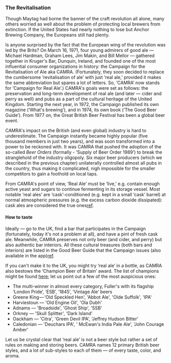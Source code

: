 ### The Revitalisation

Though Maytag had borne the banner of the craft revolution all alone, many others  worried as well about the problem of protecting local brewers from extinction. If the United States had nearly nothing to lose but Anchor Brewing Company, the Europeans still had plenty.

Is anyone surprised by the fact that the European wing of the revolution was led by the Brits? On March 16, 1971, four young admirers of good ale — Michael Hardman, Graham Lees, Jim Makin, and Bill Mellor — gathered together in Kruger's Bar, Dunquin, Ireland, and founded one of the most influential consumer organizations in history: the Campaign for the Revitalisation of Ale aka CAMRA. (Fortunately, they soon decided to replace the cumbersome ‘revitalisation of ale’ with just ‘real ale,’ provided it makes the same abbreviation but spares a lot of letters. So, ‘CAMRA’ now stands for ‘Campaign for Real Ale’.) CAMRA's goals were set as follows: the preservation and long-term development of real ale (and later — cider and perry as well) and pubs as a part of the cultural heritage of the United Kingdom. Starting the next year, in 1972, the Campaign published its own magazine (‘What's brewing’), and in 1974, its own book (‘The Good Beer Guide’). From 1977 on, the Great British Beer Festival has been a global beer event.

CAMRA's impact on the British (and even global)  industry is hard to underestimate. The Campaign instantly became highly popular (five thousand members in just two years), and was soon  transformed into a power to be reckoned with. It was CAMRA that pushed the adoption of the so-called *Beer Orders* (formally - ‘Supply of Beer Order 1989’) to break the stranglehold of the industry oligopoly. Six major beer producers (which we described in the previous chapter) unilaterally controlled almost all pubs in the country, thus making it complicated, nigh impossible for the smaller competitors to gain a foothold on local taps.

From CAMRA's point of view, ‘Real Ale’ must be ‘live,’ e.g. contain enough active yeast and sugars to continue fermenting in its storage vessel. Most notable ‘real ales’ are ‘cask’-conditioned (e.g. kept in a small ‘cask’ barrel) at normal atmospheric pressures (e.g. the excess carbon dioxide dissipated): cask ales are considered the true ones[ref](https://camra.org.uk/learn-discover/the-basics/what-is-live-beer/).

#### How to taste

Ideally — go to the UK, find a bar that participates in the Campaign (fortunately, today it's not a problem at all), and have a pint of fresh cask ale. Meanwhile, CAMRA preserves not only beer (and cider, and perry) but also authentic bar interiors. All these cultural treasures (both bars and interiors) are listed in the Good Beer Guide that the Campaign issues (also available in the app)[ref](https://camra.org.uk/about/publications/the-good-beer-guide/).

If you can't make it to the UK, you might try ‘real ale’ in a bottle, as CAMRA also bestows the ‘Champion Beer of Britain’ award. The list of champions might be found [here](https://en.wikipedia.org/wiki/Champion_Beer_of_Britain); let us point out a few of the most auspicious ones:
  * The multi-winner in almost every category, Fuller's with its flagship ‘London Pride’, ‘ESB’, ‘1845’, ‘Vintage Ale’ beers
  * Greene King — 'Old Speckled Hen', 'Abbot Ale', 'Olde Suffolk', 'IPA'
  * Harviestoun — 'Old Engine Oil', 'Ola Dubh'
  * Adnams — 'Broadside', 'Ghost Ship', 'SSB'
  * Orkney — 'Skull Splitter', 'Dark Island'
  * Oackham — 'Citra', 'Green Devil IPA', 'Jeffrey Hudson Bitter'
  * Caledonian — 'Deuchars IPA', ' McEwan's India Pale Ale', 'John Courage Amber'

  Let us be crystal clear that ‘real ale’ is not a beer style but rather a set of rules on making and storing beers. CAMRA names 12 primary British beer styles, and a lot of sub-styles to each of them — of every taste, color, and aroma.
